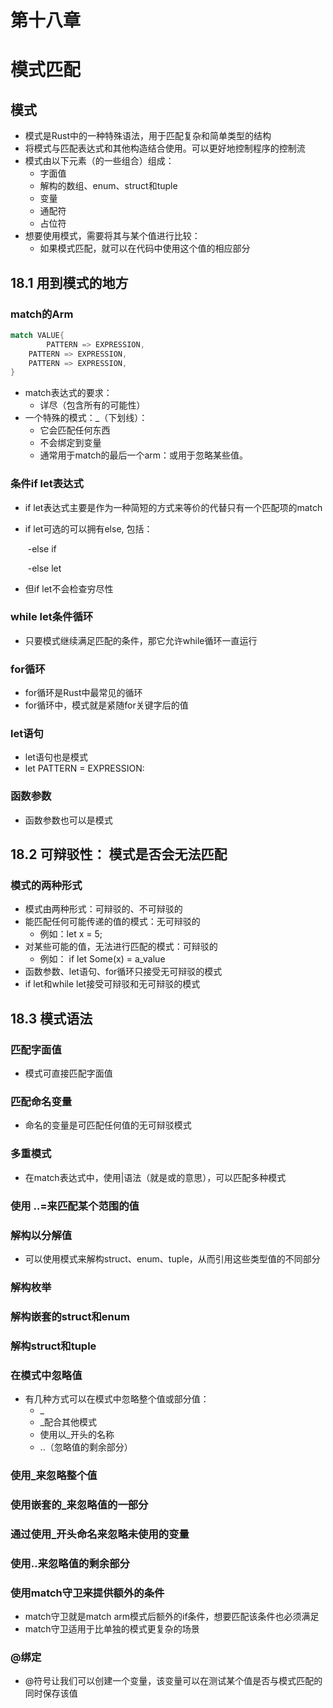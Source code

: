 # 第十八章

# 模式匹配

## 模式

* 模式是Rust中的一种特殊语法，用于匹配复杂和简单类型的结构
* 将模式与匹配表达式和其他构造结合使用。可以更好地控制程序的控制流
* 模式由以下元素（的一些组合）组成：
  * 字面值
  * 解构的数组、enum、struct和tuple
  * 变量
  * 通配符
  * 占位符
* 想要使用模式，需要将其与某个值进行比较：
  * 如果模式匹配，就可以在代码中使用这个值的相应部分

## 18.1 用到模式的地方

### match的Arm

```rust
match VALUE{
		PATTERN => EXPRESSION,
  	PATTERN => EXPRESSION,
  	PATTERN => EXPRESSION,
}
```

* match表达式的要求：
  * 详尽（包含所有的可能性）
* 一个特殊的模式：_（下划线）：
  * 它会匹配任何东西
  * 不会绑定到变量
  * 通常用于match的最后一个arm：或用于忽略某些值。

### 条件if let表达式

* if let表达式主要是作为一种简短的方式来等价的代替只有一个匹配项的match

* if let可选的可以拥有else, 包括：

  ​	-else if

  ​	-else let

* 但if let不会检查穷尽性

### while let条件循环

* 只要模式继续满足匹配的条件，那它允许while循环一直运行

### for循环

* for循环是Rust中最常见的循环
* for循环中，模式就是紧随for关键字后的值

### let语句

* let语句也是模式
* let PATTERN = EXPRESSION:

### 函数参数

* 函数参数也可以是模式



## 18.2 可辩驳性： 模式是否会无法匹配

### 模式的两种形式

* 模式由两种形式：可辩驳的、不可辩驳的
* 能匹配任何可能传递的值的模式：无可辩驳的
  * 例如：let x = 5;
* 对某些可能的值，无法进行匹配的模式：可辩驳的
  * 例如： if let Some(x) = a_value
* 函数参数、let语句、for循环只接受无可辩驳的模式
* if let和while let接受可辩驳和无可辩驳的模式



## 18.3 模式语法

### 匹配字面值

* 模式可直接匹配字面值

### 匹配命名变量

* 命名的变量是可匹配任何值的无可辩驳模式

### 多重模式

* 在match表达式中，使用|语法（就是或的意思），可以匹配多种模式

### 使用 ..=来匹配某个范围的值

### 解构以分解值

* 可以使用模式来解构struct、enum、tuple，从而引用这些类型值的不同部分

### 解构枚举

### 解构嵌套的struct和enum

### 解构struct和tuple

### 在模式中忽略值

* 有几种方式可以在模式中忽略整个值或部分值：
  * _
  * _配合其他模式
  * 使用以_开头的名称
  * ..（忽略值的剩余部分）

### 使用_来忽略整个值

### 使用嵌套的_来忽略值的一部分

### 通过使用_开头命名来忽略未使用的变量

### 使用..来忽略值的剩余部分

### 使用match守卫来提供额外的条件

* match守卫就是match arm模式后额外的if条件，想要匹配该条件也必须满足
* match守卫适用于比单独的模式更复杂的场景

### @绑定

* @符号让我们可以创建一个变量，该变量可以在测试某个值是否与模式匹配的同时保存该值





